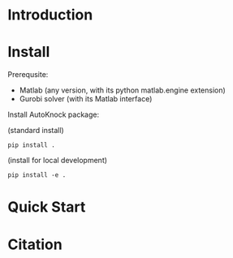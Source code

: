 # Introduction

# Install 

Prerequsite:

- Matlab (any version, with its python matlab.engine extension)
- Gurobi solver (with its Matlab interface)

Install AutoKnock package:

(standard install)
```
pip install . 
```

(install for local development)
```
pip install -e .
```

# Quick Start


# Citation
